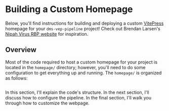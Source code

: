 # Building a Custom Homepage

Below, you'll find instructions for building and deploying a custom [VitePress](https://vitepress.dev/) homepage for your `dms-vep-pipeline` project! Check out Brendan Larsen's [Nipah Virus RBP website](https://dms-vep.org/Nipah_Malaysia_RBP_DMS/) for inspiration.

## Overview

Most of the code required to host a custom homepage for your project is located in the `homepage/` directory; however, you'll need to do some configuration to get everything up and running. The `homepage/` is organized as follows:

```bash
```

In this section, I'll explain the code's structure. In the next section, I'll discuss how to configure the pipeline. In the final section, I'll walk you through how to customize the webpage.
